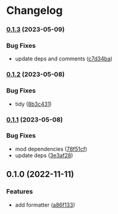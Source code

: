 # Changelog

### [0.1.3](https://www.github.com/brokeyourbike/nrlogrus/compare/v0.1.2...v0.1.3) (2023-05-09)


### Bug Fixes

* update deps and comments ([c7d34ba](https://www.github.com/brokeyourbike/nrlogrus/commit/c7d34bad05eb1617f67502ae9d82b63c8730b710))

### [0.1.2](https://www.github.com/brokeyourbike/nrlogrus/compare/v0.1.1...v0.1.2) (2023-05-08)


### Bug Fixes

* tidy ([8b3c431](https://www.github.com/brokeyourbike/nrlogrus/commit/8b3c4316364f6f068b7ef4f566bbf24c8526ad01))

### [0.1.1](https://www.github.com/brokeyourbike/nrlogrus/compare/v0.1.0...v0.1.1) (2023-05-08)


### Bug Fixes

* mod dependencies ([78f51cf](https://www.github.com/brokeyourbike/nrlogrus/commit/78f51cfa3e5b976d17bf7f15798d69a671996912))
* update deps ([3e3af28](https://www.github.com/brokeyourbike/nrlogrus/commit/3e3af28849aad0d425ae6dba07582fb6dd295c5b))

## 0.1.0 (2022-11-11)


### Features

* add formatter ([a86f133](https://www.github.com/brokeyourbike/nrlogrus/commit/a86f13375ba5e7d76a4b3ca53dd10ffbde94cef7))
